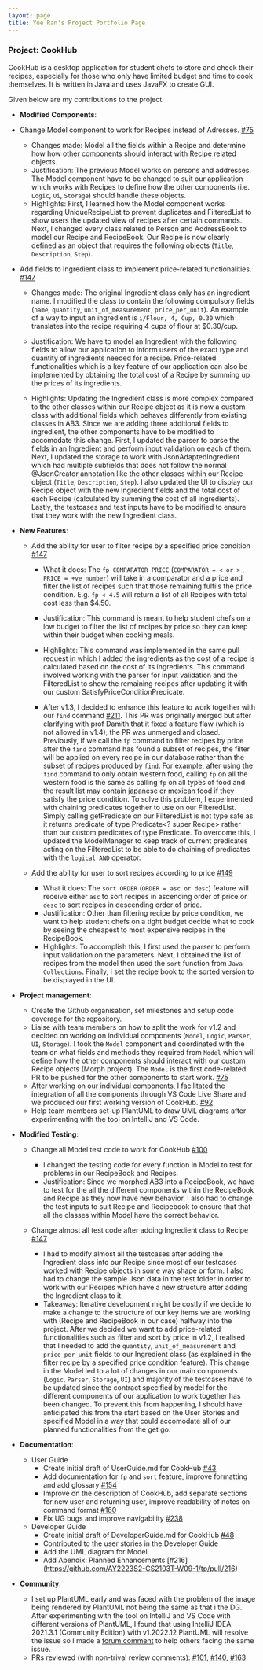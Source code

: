 ```yaml
---
layout: page
title: Yue Ran's Project Portfolio Page
---
```


### Project: CookHub

CookHub is a desktop application for student chefs to store and check their recipes, especially for those who only have limited budget and time to cook themselves.
It is written in Java and uses JavaFX to create GUI.

Given below are my contributions to the project.
* **Modified Components**: 

* Change Model component to work for Recipes instead of Adresses. [\#75](https://github.com/AY2223S2-CS2103T-W09-1/tp/pull/75)

  * Changes made: Model all the fields within a Recipe and determine how how other components should interact with Recipe related objects.
  * Justification: The previous Model works on persons and addresses. The Model component have to be changed to suit our application which works with Recipes to define how the other components (i.e. `Logic`, `Ui`, `Storage`) should handle these objects.
  * Highlights: First, I learned how the Model component works regarding UniqueRecipeList to prevent duplicates and FilteredList to show users the updated view of recipes after certain commands. Next, I changed every class related to Person and AddressBook to model our Recipe and RecipeBook. Our Recipe is now clearly defined as an object that requires the following objects (`Title`, `Description`, `Step`).

* Add fields to Ingredient class to implement price-related functionalities. [\#147](https://github.com/AY2223S2-CS2103T-W09-1/tp/pull/147)

  * Changes made: The original Ingredient class only has an ingredient name. I modified the class to contain the following compulsory fields (`name`, `quantity`, `unit_of_measurement`, `price_per_unit`). An example of a way to input an ingredient is `i/Flour, 4, Cup, 0.30` which translates into the recipe requiring 4 cups of flour at $0.30/cup.
  
  * Justification: We have to model an Ingredient with the following fields to allow our application to inform users of the exact type and quantity of ingredients needed for a recipe. Price-related functionalities which is a key feature of our application can also be implemented by obtaining the total cost of a Recipe by summing up the prices of its ingredients.

  * Highlights: Updating the Ingredient class is more complex compared to the other classes within our Recipe object as it is now a custom class with additional fields which behaves differently from existing classes in AB3. Since we are adding three additional fields to ingredient, the other components have to be modified to accomodate this change. First, I updated the parser to parse the fields in an Ingredient and perform input validation on each of them. Next, I updated the storage to work with JsonAdaptedIngredient which had multiple subfields that does not follow the normal @JsonCreator annotation like the other classes within our Recipe object (`Title`, `Description`, `Step`). I also updated the UI to display our Recipe object with the new Ingredient fields and the total cost of each Recipe (calculated by summing the cost of all ingredients). Lastly, the testcases and test inputs have to be modified to ensure that they work with the new Ingredient class.

* **New Features**: 
  * Add the ability for user to filter recipe by a specified price condition
  [\#147](https://github.com/AY2223S2-CS2103T-W09-1/tp/pull/147)
    * What it does: The `fp COMPARATOR PRICE` (`COMPARATOR = < or >` , `PRICE = +ve number`) will take in a comparator and a price and filter the list of recipes such that those remaining fulfils the price condition. E.g. `fp < 4.5` will return a list of all Recipes with total cost less than $4.50.
    * Justification: This command is meant to help student chefs on a low budget to filter the list of recipes by price so they can keep within their budget when cooking meals.
    * Highlights: This command was implemented in the same pull request in which I added the ingredients as the cost of a recipe is calculated based on the cost of its ingredients. This command involved working with the parser for input validation and the FilteredList to show the remaining recipes after updating it with our custom SatisfyPriceConditionPredicate.

    * After v1.3, I decided to enhance this feature to work together with our `find` command [\#211](https://github.com/AY2223S2-CS2103T-W09-1/tp/pull/211). This PR was originally merged but after clarifying with prof Damith that it fixed a feature flaw (which is not allowed in v1.4), the PR was unmerged and closed. Previously, if we call the `fp` command to filter recipes by price after the `find` command has found a subset of recipes, the filter will be applied on every recipe in our database rather than  the subset of recipes produced by `find`. For example, after using the `find` command to only obtain western food, calling `fp` on all the western food is the same as calling `fp` on all types of food and the result list may contain japanese or mexican food if they satisfy the price condition. To solve this problem, I experimented with chaining predicates together to use on our FilteredList. Simply calling getPredicate on our FilteredList is not type safe as it returns predicate of type Predicate<? super Recipe> rather than our custom predicates of type Predicate<Recipe>. To overcome this, I updated the ModelManager to keep track of current predicates acting on the FilteredList to be able to do chaining of predicates with the `logical AND` operator.

  * Add the ability for user to sort recipes according to price [\#149](https://github.com/AY2223S2-CS2103T-W09-1/tp/pull/149)
    * What it does: The `sort ORDER` (`ORDER = asc or desc`) feature will receive either `asc` to sort recipes in ascending order of price or `desc` to sort recipes in descending order of price.
    * Justification: Other than filtering recipe by price condition, we want to help student chefs on a tight budget decide what to cook by seeing the cheapest to most expensive recipes in the RecipeBook.
    * Highlights: To accomplish this, I first used the parser to perform input validation on the parameters. Next, I obtained the list of recipes from the model then used the `sort` function from `Java Collections`. Finally, I set the recipe book to the sorted version to be displayed in the UI.

* **Project management**:
  * Create the Github organisation, set milestones and setup code coverage for the repository. 
  * Liaise with team members on how to split the work for v1.2 and decided on working on individual components (`Model`, `Logic`, `Parser`, `UI`, `Storage`). I took the `Model` component and coordinated with the team on what fields and methods they required from `Model` which will define how the other components should interact with our custom Recipe objects (Morph project). The `Model` is the first code-related PR to be pushed for the other components to start work. [\#75](https://github.com/AY2223S2-CS2103T-W09-1/tp/pull/75)
  * After working on our individual components, I facilitated the integration of all the components through VS Code Live Share and we produced our first working version of CookHub. [\#92](https://github.com/AY2223S2-CS2103T-W09-1/tp/pull/92)
  * Help team members set-up PlantUML to draw UML diagrams after experimenting with the tool on IntelliJ and VS Code.

* **Modified Testing**: 
  * Change all Model test code to work for CookHub [\#100](https://github.com/AY2223S2-CS2103T-W09-1/tp/pull/100)
    * I changed the testing code for every function in Model to test for problems in our RecipeBook and Recipes. 
    * Justification: Since we morphed AB3 into a RecipeBook, we have to test for the all the different components within the RecipeBook and Recipe as they now have new behavior. I also had to change the test inputs to suit Recipe and Recipebook to ensure that that all the classes within Model have the correct behavior.

  * Change almost all test code after adding Ingredient class to Recipe [\#147](https://github.com/AY2223S2-CS2103T-W09-1/tp/pull/147)
    * I had to modify almost all the testcases after adding the Ingredient class into our Recipe since most of our testcases worked with Recipe objects in some way shape or form. I also had to change the sample Json data in the test folder in order to work with our Recipes which have a new structure after adding the Ingredient class to it.
    * Takeaway: Iterative development might be costly if we decide to make a change to the structure of our key items we are working with (Recipe and RecipeBook in our case) halfway into the project. After we decided we want to add price-related functionalities such as filter and sort by price in v1.2, I realised that I needed to add the `quantity`, `unit_of_measurement` and `price_per_unit` fields to our Ingredient class (as explained in the filter recipe by a specified price condition feature). This change in the Model led to a lot of changes in our main components (`Logic`, `Parser`, `Storage`, `UI`) and majority of the testcases have to be updated since the contract specified by model for the different components of our application to work together has been changed. To prevent this from happening, I should have anticipated this from the start based on the User Stories and specified Model in a way that could accomodate all of our planned functionalities from the get go.

* **Documentation**:
  * User Guide
    * Create initial draft of UserGuide.md for CookHub [\#43](https://github.com/AY2223S2-CS2103T-W09-1/tp/pull/43)
    * Add documentation for `fp` and `sort` feature, improve formatting and add glossary [\#154](https://github.com/AY2223S2-CS2103T-W09-1/tp/pull/154)
    * Improve on the description of CookHub, add separate sections for new user and returning user, improve readability of notes on command format [\#160](https://github.com/AY2223S2-CS2103T-W09-1/tp/pull/160)
    * Fix UG bugs and improve navigability [\#238](https://github.com/AY2223S2-CS2103T-W09-1/tp/pull/238)
  * Developer Guide
    * Create initial draft of DeveloperGuide.md for CookHub [\#48](https://github.com/AY2223S2-CS2103T-W09-1/tp/pull/48)
    * Contributed to the user stories in the Developer Guide
    * Add the UML diagram for Model
    * Add Apendix: Planned Enhancements [\#216] (https://github.com/AY2223S2-CS2103T-W09-1/tp/pull/216)


* **Community**:
  * I set up PlantUML early and was faced with the problem of the image being rendered by PlantUML not being the same as that i the DG. After experimenting with the tool on IntelliJ and VS Code with different versions of PlantUML, I found that using IntelliJ IDEA 2021.3.1 (Community Edition) with v1.2022.12 PlantUML will resolve the issue so I made a [forum comment](https://github.com/nus-cs2103-AY2223S2/forum/issues/266#issuecomment-1477310179) to help others facing the same issue.
  * PRs reviewed (with non-trival review comments): [\#101](https://github.com/AY2223S2-CS2103T-W09-1/tp/pull/101),
  [\#140](https://github.com/AY2223S2-CS2103T-W09-1/tp/pull/140),
  [\#163](https://github.com/AY2223S2-CS2103T-W09-1/tp/pull/163)
